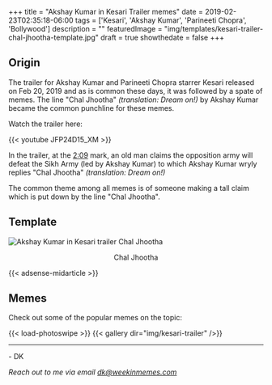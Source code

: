 +++
title = "Akshay Kumar in Kesari Trailer memes"
date = 2019-02-23T02:35:18-06:00
tags = ['Kesari', 'Akshay Kumar', 'Parineeti Chopra', 'Bollywood']
description = ""
featuredImage = "img/templates/kesari-trailer-chal-jhootha-template.jpg"
draft = true
showthedate = false
+++

## Origin

The trailer for Akshay Kumar and Parineeti Chopra starrer Kesari released on Feb 20, 2019 and as is common these days, it was followed by a spate of memes. The line "Chal Jhootha" *(translation: Dream on!)* by Akshay Kumar became the common punchline for these memes.

<!--more-->

Watch the trailer here:

{{< youtube JFP24D15_XM >}}


In the trailer, at the [2:09](https://youtu.be/JFP24D15_XM?t=129) mark, an old man claims the opposition army will defeat the Sikh Army (led by Akshay Kumar) to which Akshay Kumar wryly replies "Chal Jhootha" *(translation: Dream on!)*

The common theme among all memes is of someone making a tall claim which is put down by the line "Chal Jhootha".


## Template

![Akshay Kumar in Kesari trailer Chal Jhootha](img/templates/kesari-trailer-chal-jhootha-template.jpg)
<center>Chal Jhootha</center>

{{< adsense-midarticle >}}

## Memes

Check out some of the popular memes on the topic:

{{< load-photoswipe >}}
{{< gallery dir="img/kesari-trailer" />}}

---
\- DK

*Reach out to me via email [dk@weekinmemes.com](mailto:dk@weekinmemes.com)*